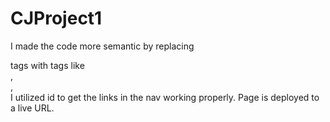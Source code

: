 # CJProject1
I made the code more semantic by replacing <div> tags with tags like <nav>, <main>, <section>
I utilized id to get the links in the nav working properly.
Page is deployed to a live URL.
